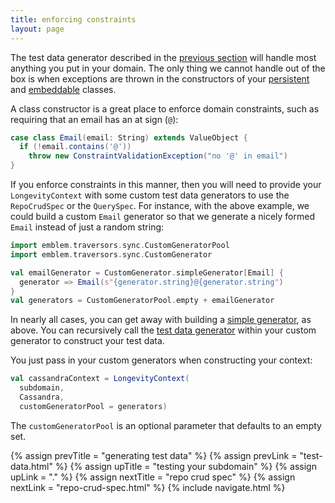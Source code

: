 ```yaml
---
title: enforcing constraints
layout: page
---
```


The test data generator described in the [previous
section](test-data.html) will handle most anything you put in your
domain. The only thing we cannot handle out of the box is when
exceptions are thrown in the constructors of your
[persistent](persistent) and [embeddable](embeddable) classes.

A class constructor is a great place to enforce domain constraints,
such as requiring that an email has an at sign (`@`):

```scala
case class Email(email: String) extends ValueObject {
  if (!email.contains('@'))
    throw new ConstraintValidationException("no '@' in email")
}
```

If you enforce constraints in this manner, then you will need to
provide your `LongevityContext` with some custom test data generators
to use the `RepoCrudSpec` or the `QuerySpec`. For instance, with the
above example, we could build a custom `Email` generator so that we
generate a nicely formed `Email` instead of just a random string:

```scala
import emblem.traversors.sync.CustomGeneratorPool
import emblem.traversors.sync.CustomGenerator

val emailGenerator = CustomGenerator.simpleGenerator[Email] {
  generator => Email(s"{generator.string}@{generator.string")
}
val generators = CustomGeneratorPool.empty + emailGenerator
```

In nearly all cases, you can get away with building a [simple
generator](http://longevityframework.github.io/longevity/scaladocs/emblem-latest/index.html#emblem.emblematic.traversors.sync.CustomGenerator$@simpleGenerator[A](underlying:emblem.emblematic.traversors.sync.Generator=>A)(implicitevidence$2:emblem.imports.TypeKey[A]):emblem.emblematictraversors.sync.CustomGenerator[A]),
as above. You can recursively call the
[test data generator](http://longevityframework.github.io/longevity/scaladocs/emblem-latest/index.html#emblem.emblematic.traversors.sync.TestDataGenerator)
within your custom generator to construct your test data.

You just pass in your custom generators when constructing your
context:

```scala
val cassandraContext = LongevityContext(
  subdomain,
  Cassandra,
  customGeneratorPool = generators)
```

The `customGeneratorPool` is an optional parameter that defaults to an
empty set.

{% assign prevTitle = "generating test data" %}
{% assign prevLink = "test-data.html" %}
{% assign upTitle = "testing your subdomain" %}
{% assign upLink = "." %}
{% assign nextTitle = "repo crud spec" %}
{% assign nextLink = "repo-crud-spec.html" %}
{% include navigate.html %}

